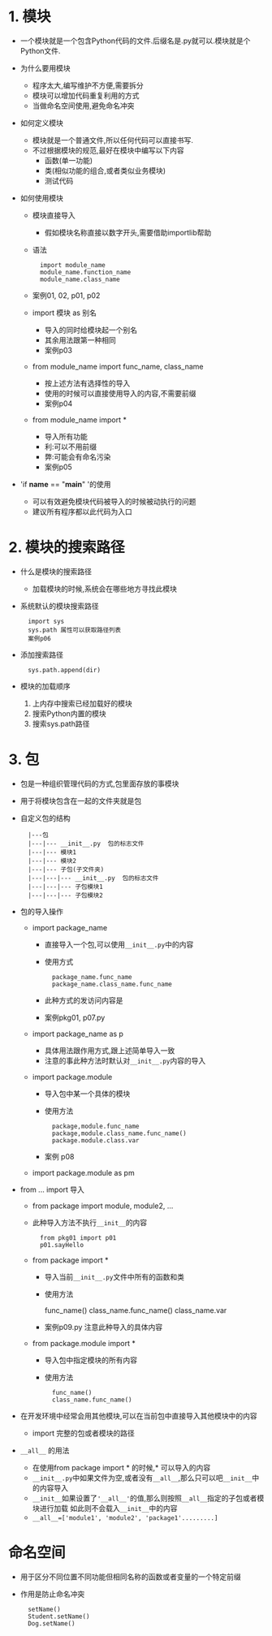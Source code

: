 # 1. 模块
- 一个模块就是一个包含Python代码的文件.后缀名是.py就可以.模块就是个Python文件.
- 为什么要用模块
    - 程序太大,编写维护不方便,需要拆分
    - 模块可以增加代码重复利用的方式
    - 当做命名空间使用,避免命名冲突
- 如何定义模块
    - 模块就是一个普通文件,所以任何代码可以直接书写.
    - 不过根据模块的规范,最好在模块中编写以下内容
        - 函数(单一功能)
        - 类(相似功能的组合,或者类似业务模块)
        - 测试代码
        
- 如何使用模块
    - 模块直接导入
        - 假如模块名称直接以数字开头,需要借助importlib帮助
    - 语法
            
            import module_name
            module_name.function_name
            module_name.class_name
    
    - 案例01, 02, p01, p02
    - import 模块 as 别名
        - 导入的同时给模块起一个别名
        - 其余用法跟第一种相同
        - 案例p03
    - from module_name import func_name, class_name
        - 按上述方法有选择性的导入
        - 使用的时候可以直接使用导入的内容,不需要前缀
        - 案例p04
        
    - from module_name import *
        - 导入所有功能
        - 利:可以不用前缀
        - 弊:可能会有命名污染
        - 案例p05
        
- 'if __name__ == "__main__" '的使用
    - 可以有效避免模块代码被导入的时候被动执行的问题
    - 建议所有程序都以此代码为入口
    
# 2. 模块的搜索路径
- 什么是模块的搜索路径
    - 加载模块的时候,系统会在哪些地方寻找此模块
- 系统默认的模块搜索路径
        
        import sys
        sys.path 属性可以获取路径列表
        案例p06

- 添加搜索路径
        
        sys.path.append(dir)
        
- 模块的加载顺序
    1. 上内存中搜索已经加载好的模块
    2. 搜索Python内置的模块
    3. 搜索sys.path路径
    
# 3. 包
- 包是一种组织管理代码的方式,包里面存放的事模块
- 用于将模块包含在一起的文件夹就是包
- 自定义包的结构
        
        |---包
        |---|--- __init__.py  包的标志文件
        |---|--- 模块1
        |---|--- 模块2
        |---|--- 子包(子文件夹)
        |---|---|--- __init__.py  包的标志文件
        |---|---|--- 子包模块1
        |---|---|--- 子包模块2
        
- 包的导入操作
    - import package_name
        - 直接导入一个包,可以使用`__init__.py`中的内容
        - 使用方式
                    
                package_name.func_name
                package_name.class_name.func_name
         
        - 此种方式的发访问内容是
        - 案例pkg01, p07.py  
               
    - import package_name as p
        - 具体用法跟作用方式,跟上述简单导入一致
        - 注意的事此种方法时默认对`__init__.py`内容的导入
        
    - import package.module
        - 导入包中某一个具体的模块
        - 使用方法
        
                package,module.func_name
                package,module.class_name.func_name()
                package.module.class.var
        - 案例 p08
        
    - import package.module as pm
- from ... import 导入
    - from package import module, module2, ...
    - 此种导入方法不执行`__init__`的内容
    
            from pkg01 import p01
            p01.sayHello       
    - from package import *
        - 导入当前`__init__.py`文件中所有的函数和类
        - 使用方法
                    
            func_name()
            class_name.func_name()
            class_name.var
            
        - 案例p09.py  注意此种导入的具体内容
        
    - from package.module import *
        - 导入包中指定模块的所有内容
        - 使用方法
        
                func_name()
                class_name.func_name()
                
- 在开发环境中经常会用其他模块,可以在当前包中直接导入其他模块中的内容
    - import 完整的包或者模块的路径


- `__all__` 的用法
    - 在使用from package import * 的时候,* 可以导入的内容
    - `__init__.py`中如果文件为空,或者没有`__all__`,那么只可以吧`__init__`中的内容导入
    - `__init__`如果设置了`'__all__'`的值,那么则按照`__all__`指定的子包或者模块进行加载
    如此则不会载入`__init__`中的内容
    - `__all__=['module1', 'module2', 'package1'.........]`
    
    
# 命名空间
- 用于区分不同位置不同功能但相同名称的函数或者变量的一个特定前缀
- 作用是防止命名冲突

        setName()
        Student.setName()
        Dog.setName()                